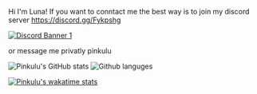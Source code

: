 Hi I'm Luna!
If you want to conntact me the best way is to join my discord server https://discord.gg/Fykpshg

[![Discord Banner 1](https://discordapp.com/api/guilds/681561708052873358/widget.png?style=banner1)](https://discord.gg/Fykpshg)

or message me privatly pinkulu



![Pinkulu's GitHub stats](https://github-readme-stats.vercel.app/api?username=pinkulu&show_icons=true&theme=radical)
![Github languges](https://github-readme-stats.vercel.app/api/top-langs/?username=pinkulu&layout=compact&theme=radical)

[![Pinkulu's wakatime stats](https://github-readme-stats.vercel.app/api/wakatime?username=pinkulu&theme=radical)](https://github.com/anuraghazra/github-readme-stats)
